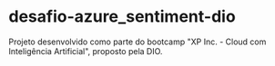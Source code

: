 # desafio-azure_sentiment-dio
Projeto desenvolvido como parte do bootcamp "XP Inc. - Cloud com Inteligência Artificial", proposto pela DIO.
